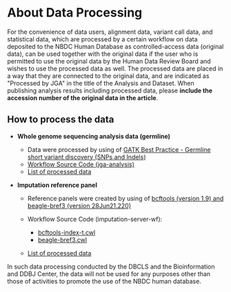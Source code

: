 # About Data Processing

For the convenience of data users, alignment data, variant call data, and statistical data, which are processed by a certain workflow on data deposited to the NBDC Human Database as controlled-access data (original data), can be used together with the original data if the user who is permitted to use the original data by the Human Data Review Board and wishes to use the processed data as well. The processed data are placed in a way that they are connected to the original data, and are indicated as "Processed by JGA" in the title of the Analysis and Dataset. When publishing analysis results including processed data, please **include the accession number of the original data in the article**.

## How to process the data

- **Whole genome sequencing analysis data (germline)**

  - Data were processed by using of [GATK Best Practice - Germline short variant discovery (SNPs and Indels)](https://humandbs.dbcls.jp/en/whole-genome-sequencing)
  - [Workflow Source Code (jga-analysis)](https://github.com/ddbj/jga-analysis)
  - [List of processed data](https://humandbs.dbcls.jp/en/processed-data-wgs)

- **Imputation reference panel**

  - Reference panels were created by using of [bcftools (version 1.9) and beagle-bref3 (version 28Jun21.220)](https://humandbs.dbcls.jp/en/imputation-reference)
  - Workflow Source Code (imputation-server-wf):

    - [bcftools-index-t.cwl](https://github.com/ddbj/imputation-server-wf/blob/main/Tools/bcftools-index-t.cwl)
    - [beagle-bref3.cwl](https://github.com/ddbj/imputation-server-wf/blob/main/Tools/beagle-bref3.cwl)

  - [List of processed data](https://humandbs.dbcls.jp/en/processed-data-imputation)

In such data processing conducted by the DBCLS and the Bioinformation and DDBJ Center, the data will not be used for any purposes other than those of activities to promote the use of the NBDC human database.
